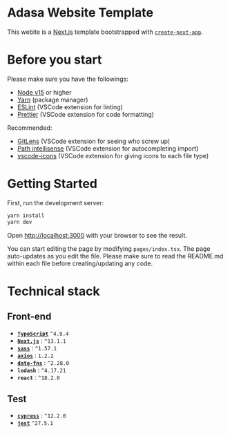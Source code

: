 # Adasa Website Template

This webite is a [Next.js](https://nextjs.org/) template bootstrapped with [`create-next-app`](https://github.com/vercel/next.js/tree/canary/packages/create-next-app).

# Before you start

Please make sure you have the followings:

- [Node v15](https://nodejs.org/en/download/) or higher
- [Yarn](https://yarnpkg.com/getting-started/install) (package manager)
- [ESLint](https://marketplace.visualstudio.com/items?itemName=dbaeumer.vscode-eslint) (VSCode extension for linting)
- [Prettier](https://marketplace.visualstudio.com/items?itemName=esbenp.prettier-vscode) (VSCode extension for code formatting)

Recommended:

- [GitLens](https://marketplace.visualstudio.com/items?itemName=eamodio.gitlens) (VSCode extension for seeing who screw up)
- [Path intellisense](https://marketplace.visualstudio.com/items?itemName=christian-kohler.path-intellisense) (VSCode extension for autocompleting import)
- [vscode-icons](https://marketplace.visualstudio.com/items?itemName=vscode-icons-team.vscode-icons) (VSCode extension for giving icons to each file type)

# Getting Started

First, run the development server:

```sh
yarn install
yarn dev
```

Open [http://localhost:3000](http://localhost:3000) with your browser to see the result.

You can start editing the page by modifying `pages/index.tsx`. The page auto-updates as you edit the file. Please make sure to read the README.md within each file before creating/updating any code.

# Technical stack

## Front-end

- **[`TypeScript`](https://www.typescriptlang.org)** `^4.9.4`
- **[`Next.js`](https://nextjs.org)** : `^13.1.1`
- **[`sass`](https://sass-lang.com/)** : `^1.57.1`
- **[`axios`](https://www.npmjs.com/package/axios)** : `1.2.2`
- **[`date-fns`](https://www.npmjs.com/package/date-fns)** : `^2.28.0`
- **`lodash`** : `^4.17.21`
- **`react`** : `^18.2.0`

## Test

- **[`cypress`](https://www.cypress.io/)** : `^12.2.0`
- **[`jest`](https://jestjs.io/)** `^27.5.1`
